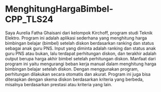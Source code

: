# MenghitungHargaBimbel-CPP_TLS24

Saya Aurelia Fatha Ghaisani dari kelompok Kirchoff, program studi Teknik Elektro. Program ini adalah aplikasi sederhana yang menghitung harga bimbingan belajar (bimbel) setelah diskon berdasarkan ranking dan status sebagai anak guru PNS. Input yang diminta adalah ranking dan status anak guru PNS atau bukan, lalu terdapat perhitungan diskon, dan terakhir adalah output berupa harga akhir bimbel setelah perhitungan diskon. Manfaat dari program ini yaitu mengurangi beban kerja manual dalam menghitung harga bimbingan belajar setelah diskon. Dengan menggunakan program, perhitungan dilakukan secara otomatis dan akurat. Program ini juga bisa diterapkan dengan skema diskon berdasarkan kriteria yang berbeda, misalnya berdasarkan prestasi atau kriteria yang lain. 
